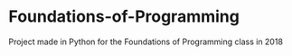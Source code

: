 # Foundations-of-Programming
Project made in Python for the Foundations of Programming class in 2018
